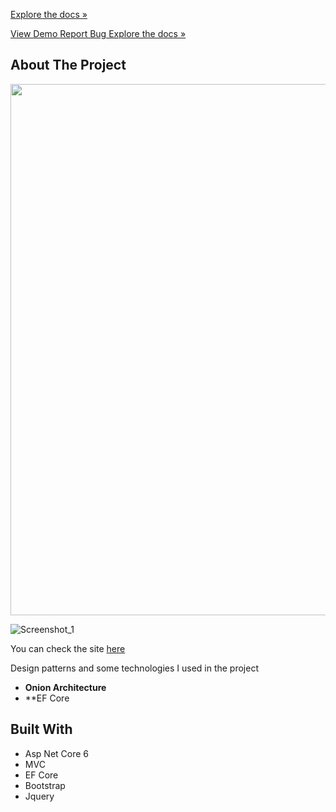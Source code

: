 <a class=text-center>[Explore the docs »](https://github.com/BarannUnsal/SedoFurniture)</a>


[View Demo ](https://www.sedomobilya.com/)
[ Report Bug ](https://github.com/BarannUnsal/SedoFurniture/issues)
[Explore the docs »](https://github.com/BarannUnsal/SedoFurniture/issues)

## About The Project
<p align="center">
  <img width="1000" height="850" src="https://user-images.githubusercontent.com/96000792/194583320-e74b191b-782b-45e2-a32a-251ada2b78e3.png">
</p>

![Screenshot_1](https://user-images.githubusercontent.com/96000792/194583320-e74b191b-782b-45e2-a32a-251ada2b78e3.png)

You can check the site [here](https://www.sedomobilya.com/)


Design patterns and some technologies I used in the project
- **Onion Architecture**
- **EF Core

## Built With
- Asp Net Core 6
- MVC
- EF Core
- Bootstrap
- Jquery
